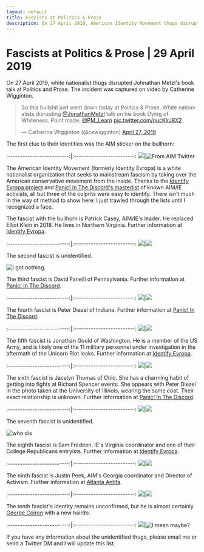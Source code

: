 ```yaml
---
layout: default
title: Fascists at Politics & Prose
description: On 27 April 2019, American Identity Movement thugs disrupted a book talk at Politics and Prose.
---
```

# Fascists at Politics & Prose | 29 April 2019

On 27 April 2019, white nationalist thugs disrupted Johnathan Metzl's book talk at Politics and Prose.  The incident was captured on video by Catherine Wigginton.

<blockquote class="twitter-tweet" data-lang="en"><p lang="en" dir="ltr">So this bullshit just went down today at Politics &amp; Prose. White nationalists disrupting <a href="https://twitter.com/JonathanMetzl?ref_src=twsrc%5Etfw">@JonathanMetzl</a> talk on his book Dying of Whiteness. Point made. <a href="https://twitter.com/PM_Learn?ref_src=twsrc%5Etfw">@PM_Learn</a> <a href="https://t.co/nucKlrJ8X2">pic.twitter.com/nucKlrJ8X2</a></p>&mdash; Catherine Wigginton (@cewigginton) <a href="https://twitter.com/cewigginton/status/1122255631757524992?ref_src=twsrc%5Etfw">April 27, 2019</a></blockquote>
<script async src="https://platform.twitter.com/widgets.js" charset="utf-8"></script>

The first clue to their identities was the AIM sticker on the bullhorn:

:-------------------------:|:-------------------------:
![](../assets/images/politics-and-prose-incident/AIMsticker.png)|![From AIM Twitter](../assets/images/politics-and-prose-incident/AIMstickertwitter.jpg)

The American Identity Movement (formerly Identity Evropa) is a white nationalist organization that seeks to mainstream fascism by taking over the American conservative movement from the inside.  Thanks to the [Identify Evropa project](https://identifyevropa.org/) and [Panic! In The Discord's masterlist](https://pad.riseup.net/p/r.f6c36916ae98317d351f6f1d817799fb) of known AIM/IE activists, all but three of the culprits were easy to identify.  There isn't much in the way of method to show here: I just trawled through the lists until I recognized a face.

The fascist with the bullhorn is Patrick Casey, AIM/IE's leader.  He replaced Elliot Klein in 2018.  He lives in Northern Virginia.  Further information at [Identify Evropa](https://identifyevropa.org/patrick-casey-executive-director/).

:-------------------------:|:-------------------------:
![](../assets/images/politics-and-prose-incident/videocasey.png)|![](../assets/images/politics-and-prose-incident/IDcasey.jpg)

The second fascist is unidentified.

![I got nothing.](../assets/images/politics-and-prose-incident/fascistno2.png)

The third fascist is David Fanelli of Pennsylvania.  Further information at [Panic! In The Discord](https://panicinthediscord.noblogs.org/post/2019/03/10/meet-david-fanelli-identity-evropa-fash-in-pennsylvania/).

:-------------------------:|:-------------------------:
![](../assets/images/politics-and-prose-incident/videodavid.png)|![](../assets/images/politics-and-prose-incident/IDdavid.jpg)

The fourth fascist is Peter Diezel of Indiana.  Further information at [Panic! In The Discord](https://panicinthediscord.noblogs.org/post/2019/03/12/peter-earl-diezel-white-supremacist-from-indiana-also-active-in-illinois-chicago/).

:-------------------------:|:-------------------------:
![](../assets/images/politics-and-prose-incident/videopeter.jpg)|![](../assets/images/politics-and-prose-incident/IDpeter.jpg)

The fifth fascist is Jonathan Gould of Washington.  He is a member of the US Army, and is likely one of the 11 military personnel under investigation in the aftermath of the Unicorn Riot leaks.  Further information at [Identify Evropa](https://identifyevropa.org/jonathan-gould-soldier-artist-white-supremacist/).

:-------------------------:|:-------------------------:
![](../assets/images/politics-and-prose-incident/videojonathan.png)|![](../assets/images/politics-and-prose-incident/IDjonathan.jpg)

The sixth fascist is Jacalyn Thomas of Ohio. She has a charming habit of getting into fights at Richard Spencer events.  She appears with Peter Diezel in the photo taken at the University of Illinois, wearing the same coat.  Their exact relationship is unknown.  Further information at [Panic! In The Discord](https://panicinthediscord.noblogs.org/post/2019/03/11/nitrodubs-aka-jacalyn-grace-thomas-the-nitronazi/).

:-------------------------:|:-------------------------:
![](../assets/images/politics-and-prose-incident/videojacalyn.jpg)|![](../assets/images/politics-and-prose-incident/IDjacalyn.png)

The seventh fascist is unidentified.

![who dis](../assets/images/politics-and-prose-incident/fascistno7.png)

The eighth fascist is Sam Fredeen, IE's Virginia coordinator and one of their College Republicans entryists.  Further information at [Identify Evropa](https://identifyevropa.org/samuel-fredeen-virginia-coordinator/).

:-------------------------:|:-------------------------:
![](../assets/images/politics-and-prose-incident/videosam.png)|![](../assets/images/politics-and-prose-incident/IDsam.jpg)

The ninth fascist is Justin Peek, AIM's Georgia coordinator and Director of Activism.  Further information at [Atlanta Antifa](https://atlantaantifa.org/2019/03/04/justin-peek-metro-atlanta-racist-is-national-director-of-activism-for-identity-evropa/).

:-------------------------:|:-------------------------:
![](../assets/images/politics-and-prose-incident/videojustin.png)|![](../assets/images/politics-and-prose-incident/IDjustin.jpg)

The tenth fascist's identity remains unconfirmed, but he is almost certainly [George Coiron](https://archive.is/yj1R7) with a new hairdo.

:-------------------------:|:-------------------------:
![](../assets/images/politics-and-prose-incident/fascistno10.png)|![I mean maybe?](../assets/images/politics-and-prose-incident/georgecoiron.png)

If you have any information about the unidentified thugs, please email me or send a Twitter DM and I will update this list.
   
